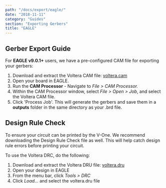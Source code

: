 ```yaml
---
path: "/docs/export/eagle/"
date: "2018-11-11"
category: "Guides"
section: "Exporting Gerbers"
title: "EAGLE"
---
```


## Gerber Export Guide

For **EAGLE v9.0.1+** users, we have a pre-configured CAM file for exporting your gerbers:

1. Download and extract the Voltera CAM file: [voltera.cam](https://github.com/VolteraInc/circuit-design-resources/raw/master/EAGLE%20CAM/voltera.cam)
1. Open your board in EAGLE.
1. Run the **CAM Processor** - Navigate to _File > CAM Processor._
1. Within the CAM Processor window, select _File > Open > Job_, and select the Voltera CAM file.
1. Click 'Process Job'. This will generate the gerbers and save them in a **outputs** folder in the same directory as your .brd file.

## Design Rule Check

To ensure your circuit can be printed by the V-One. We recommend downloading the Design Rule Check file as well. This will help catch design rule errors before printing your circuit.

To use the Voltera DRC, do the following:

1. Download and extract the Voltera DRU file: [voltera.dru](https://github.com/VolteraInc/circuit-design-resources/raw/master/EAGLE%20DRC/voltera.dru)
1. Open your design in EAGLE
1. From the menu bar, click _Tools > DRC_
1. Click _Load..._ and select the voltera.dru file
